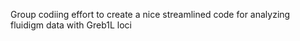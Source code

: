 Group codiing effort to create a nice streamlined code for analyzing fluidigm data with Greb1L loci
